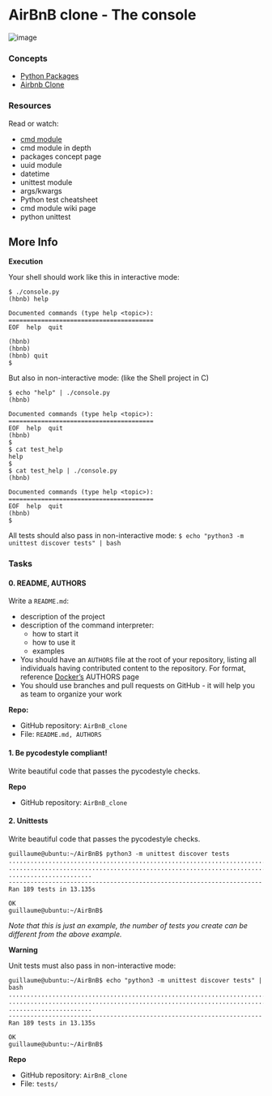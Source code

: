# AirBnB clone - The console


![image](https://s3.amazonaws.com/alx-intranet.hbtn.io/uploads/medias/2018/6/65f4a1dd9c51265f49d0.png?X-Amz-Algorithm=AWS4-HMAC-SHA256&X-Amz-Credential=AKIARDDGGGOUSBVO6H7D%2F20231012%2Fus-east-1%2Fs3%2Faws4_request&X-Amz-Date=20231012T161947Z&X-Amz-Expires=86400&X-Amz-SignedHeaders=host&X-Amz-Signature=72ed89d855877b39da18fcaee0294dc82eb1bdfbe9cb06b4c5ffc99d1ee55ec5)

### Concepts

- [Python Packages](https://intranet.alxswe.com/concepts/66)
- [Airbnb Clone](#)

### Resources
Read or watch:

- [cmd module]()
- cmd module in depth
- packages concept page
- uuid module
- datetime
- unittest module
- args/kwargs
- Python test cheatsheet
- cmd module wiki page
- python unittest

## More Info

**Execution**

Your shell should work like this in interactive mode:

```
$ ./console.py
(hbnb) help

Documented commands (type help <topic>):
========================================
EOF  help  quit

(hbnb) 
(hbnb) 
(hbnb) quit
$
```

But also in non-interactive mode: (like the Shell project in C)

```
$ echo "help" | ./console.py
(hbnb)

Documented commands (type help <topic>):
========================================
EOF  help  quit
(hbnb) 
$
$ cat test_help
help
$
$ cat test_help | ./console.py
(hbnb)

Documented commands (type help <topic>):
========================================
EOF  help  quit
(hbnb) 
$
```

All tests should also pass in non-interactive mode: `$ echo "python3 -m unittest discover tests" | bash`

### Tasks

#### 0. README, AUTHORS

Write a `README.md`:
- description of the project
- description of the command interpreter:
    - how to start it
    - how to use it
    - examples
- You should have an `AUTHORS` file at the root of your repository, listing all individuals having contributed content to the repository. For format, reference [Docker’s](https://intranet.alxswe.com/rltoken/_8n_z3pf5HWi1l7uv1E9iA) AUTHORS page
- You should use branches and pull requests on GitHub - it will help you as team to organize your work

**Repo:**

- GitHub repository: `AirBnB_clone`
- File: `README.md, AUTHORS`

#### 1. Be pycodestyle compliant!
 Write beautiful code that passes the pycodestyle checks.

 **Repo**
 
 - GitHub repository: `AirBnB_clone`

 ####  2. Unittests
 Write beautiful code that passes the pycodestyle checks.

 ```
 guillaume@ubuntu:~/AirBnB$ python3 -m unittest discover tests
...................................................................................
...................................................................................
.......................
----------------------------------------------------------------------
Ran 189 tests in 13.135s

OK
guillaume@ubuntu:~/AirBnB$
 ```
*Note that this is just an example, the number of tests you create can be different from the above example.*

**Warning**

Unit tests must also pass in non-interactive mode:

```
guillaume@ubuntu:~/AirBnB$ echo "python3 -m unittest discover tests" | bash
...................................................................................
...................................................................................
.......................
----------------------------------------------------------------------
Ran 189 tests in 13.135s

OK
guillaume@ubuntu:~/AirBnB$
```
**Repo**

- GitHub repository: `AirBnB_clone`
- File: `tests/`

###